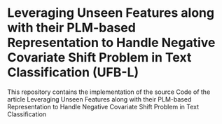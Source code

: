 # Leveraging Unseen Features along with their PLM-based Representation to Handle Negative Covariate Shift Problem in Text Classification (UFB-L)
This repository contains the implementation of the source Code of the article Leveraging Unseen Features along with their PLM-based Representation to Handle Negative Covariate Shift Problem in Text Classification
